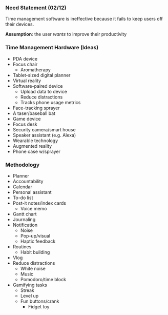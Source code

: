 ### Need Statement (02/12)

Time management software is ineffective because it fails to keep users off their devices.

**Assumption**: the user _wants_ to improve their productivity

### Time Management Hardware (Ideas)

- PDA device
- Focus chair
	- Aromatherapy
- Tablet-sized digital planner
- Virtual reality
- Software-paired device
	- Upload data to device
	- Reduce distractions
	- Tracks phone usage metrics
- Face-tracking sprayer
- A taser/baseball bat
- Game device
- Focus desk
- Security camera/smart house
- Speaker assistant (e.g. Alexa)
- Wearable technology
- Augmented reality
- Phone case w/sprayer

### Methodology

- Planner
- Accountability
- Calendar
- Personal assistant
- To-do list
- Post-it notes/index cards
	- Voice memo
- Gantt chart
- Journaling
- Notification
	- Noise
	- Pop-up/visual
	- Haptic feedback
- Routines
	- Habit building
- Vlog
- Reduce distractions
	- White noise
	- Music
	- Pomodoro/time block
- Gamifying tasks
	- Streak
	- Level up
	- Fun buttons/crank
		- Fidget toy
